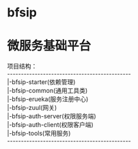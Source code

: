 # bfsip
微服务基础平台
==
项目结构：<br>
\---------------------------------------------<br>
|-bfsip-starter(依赖管理)<br>
|-bfsip-common(通用工具类)<br>
|-bfsip-erueka(服务注册中心)<br>
|-bfsip-zuul(网关)<br>
|-bfsip-auth-server(权限服务端)<br>
|-bfsip-auth-client(权限客户端)<br>
|-bfsip-tools(常用服务)<br>
\---------------------------------------------<br>
